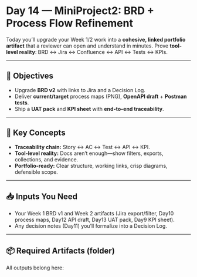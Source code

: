 # Day 14 — MiniProject2: BRD + Process Flow Refinement

Today you’ll upgrade your Week 1/2 work into a **cohesive, linked portfolio artifact** that a reviewer can open and understand in minutes. Prove **tool-level reality**: BRD ↔ Jira ↔ Confluence ↔ API ↔ Tests ↔ KPIs.

---

## 🎯 Objectives
- Upgrade **BRD v2** with links to Jira and a Decision Log.
- Deliver **current/target** process maps (PNG), **OpenAPI draft** + **Postman tests**.
- Ship a **UAT pack** and **KPI sheet** with **end-to-end traceability**.

---

## 🧠 Key Concepts
- **Traceability chain:** Story ↔ AC ↔ Test ↔ API ↔ KPI.
- **Tool-level reality:** Docs aren’t enough—show filters, exports, collections, and evidence.
- **Portfolio-ready:** Clear structure, working links, crisp diagrams, defensible scope.

---

## 📥 Inputs You Need
- Your Week 1 BRD v1 and Week 2 artifacts (Jira export/filter, Day10 process maps, Day12 API draft, Day13 UAT pack, Day9 KPI sheet).
- Any decision notes (Day11) you’ll formalize into a Decision Log.

---

## 📦 Required Artifacts (folder)
All outputs belong here:


